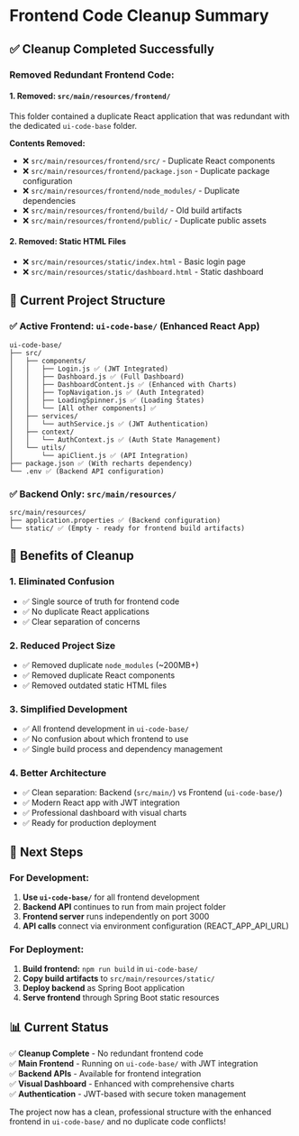 # Frontend Code Cleanup Summary

## ✅ **Cleanup Completed Successfully**

### **Removed Redundant Frontend Code:**

#### **1. Removed: `src/main/resources/frontend/`**
This folder contained a duplicate React application that was redundant with the dedicated `ui-code-base` folder.

**Contents Removed:**
- ❌ `src/main/resources/frontend/src/` - Duplicate React components
- ❌ `src/main/resources/frontend/package.json` - Duplicate package configuration
- ❌ `src/main/resources/frontend/node_modules/` - Duplicate dependencies
- ❌ `src/main/resources/frontend/build/` - Old build artifacts
- ❌ `src/main/resources/frontend/public/` - Duplicate public assets

#### **2. Removed: Static HTML Files**
- ❌ `src/main/resources/static/index.html` - Basic login page
- ❌ `src/main/resources/static/dashboard.html` - Static dashboard

## 📁 **Current Project Structure**

### **✅ Active Frontend:** `ui-code-base/` (Enhanced React App)
```
ui-code-base/
├── src/
│   ├── components/
│   │   ├── Login.js ✅ (JWT Integrated)
│   │   ├── Dashboard.js ✅ (Full Dashboard)
│   │   ├── DashboardContent.js ✅ (Enhanced with Charts)
│   │   ├── TopNavigation.js ✅ (Auth Integrated)
│   │   ├── LoadingSpinner.js ✅ (Loading States)
│   │   └── [All other components] ✅
│   ├── services/
│   │   └── authService.js ✅ (JWT Authentication)
│   ├── context/
│   │   └── AuthContext.js ✅ (Auth State Management)
│   └── utils/
│       └── apiClient.js ✅ (API Integration)
├── package.json ✅ (With recharts dependency)
└── .env ✅ (Backend API configuration)
```

### **✅ Backend Only:** `src/main/resources/`
```
src/main/resources/
├── application.properties ✅ (Backend configuration)
└── static/ ✅ (Empty - ready for frontend build artifacts)
```

## 🎯 **Benefits of Cleanup**

### **1. Eliminated Confusion**
- ✅ Single source of truth for frontend code
- ✅ No duplicate React applications
- ✅ Clear separation of concerns

### **2. Reduced Project Size**
- ✅ Removed duplicate `node_modules` (~200MB+)
- ✅ Removed duplicate React components
- ✅ Removed outdated static HTML files

### **3. Simplified Development**
- ✅ All frontend development in `ui-code-base/`
- ✅ No confusion about which frontend to use
- ✅ Single build process and dependency management

### **4. Better Architecture**
- ✅ Clean separation: Backend (`src/main/`) vs Frontend (`ui-code-base/`)
- ✅ Modern React app with JWT integration
- ✅ Professional dashboard with visual charts
- ✅ Ready for production deployment

## 🚀 **Next Steps**

### **For Development:**
1. **Use `ui-code-base/`** for all frontend development
2. **Backend API** continues to run from main project folder
3. **Frontend server** runs independently on port 3000
4. **API calls** connect via environment configuration (REACT_APP_API_URL)

### **For Deployment:**
1. **Build frontend:** `npm run build` in `ui-code-base/`
2. **Copy build artifacts** to `src/main/resources/static/`
3. **Deploy backend** as Spring Boot application
4. **Serve frontend** through Spring Boot static resources

## 📊 **Current Status**

✅ **Cleanup Complete** - No redundant frontend code  
✅ **Main Frontend** - Running on `ui-code-base/` with JWT integration  
✅ **Backend APIs** - Available for frontend integration  
✅ **Visual Dashboard** - Enhanced with comprehensive charts  
✅ **Authentication** - JWT-based with secure token management  

The project now has a clean, professional structure with the enhanced frontend in `ui-code-base/` and no duplicate code conflicts!
